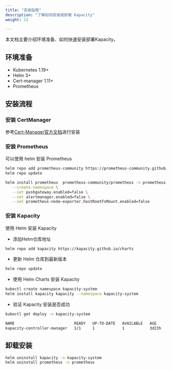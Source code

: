 ```yaml
---
title: "安装指南"
description: "了解如何安装或卸载 Kapacity"
weight: 12

---
```


本文档主要介绍环境准备、如何快速安装部署Kapacity。

## 环境准备

- Kubernetes 1.19+
- Helm 3+
- Cert-manager 1.11+
- Prometheus

## 安装流程

### 安装 CertManager

参考[Cert-Manager官方文档](https://cert-manager.io/docs/installation/helm/)进行安装

### 安装 Prometheus

可以使用 helm 安装 Prometheus

```bash
helm repo add prometheus-community https://prometheus-community.github.io/helm-charts
helm repo update

helm install prometheus  prometheus-community/prometheus -n prometheus  \
   --create-namespace \
   --set pushgateway.enabled=false \
   --set alertmanager.enabled=false \
   --set prometheus-node-exporter.hostRootFsMount.enabled=false
```

### 安装 Kapacity

使用 Helm 安装 Kapacity

- 添加Helm仓库地址

```bash
helm repo add kapacity https://kapacity.github.io/charts
```

- 更新 Helm 仓库到最新版本

```bash
helm repo update
```

- 使用 Helm Charts 安装 Kapacity

```bash
kubectl create namespace kapacity-system
helm install kapacity kapacity --namespace kapacity-system
```

- 验证 Kapacity 安装是否成功

```bash
kubectl get deploy -n kapacity-system

NAME                          READY   UP-TO-DATE   AVAILABLE   AGE
kapacity-controller-manager   1/1     1            1           3d23h
```

## 卸载安装

```bash
helm uninstall kapacity -n kapacity-system
helm uninstall prometheus -n prometheus
```